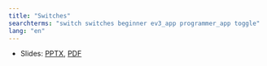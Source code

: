 ```yaml
---
title: "Switches"
searchterms: "switch switches beginner ev3_app programmer_app toggle"
lang: "en"
---
```


	     
 <ul>
 <li class="ng-binding">Slides:
 <a href="TabletLessons/tablet/beginner/Switches.pptx">PPTX</a>,
 <a href="TabletLessons/tablet/beginner/Switches.pdf">PDF</a>
 </li>
 </ul>
